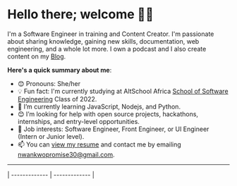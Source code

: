 # Hello there; welcome 👋🏾

I'm a Software Engineer in training and Content Creator. I'm passionate about sharing knowledge, gaining new skills, documentation, web engineering, and a whole lot more. I own a podcast and I also create content on my [Blog](https://medium.com/@dinmathebot).

**Here's a quick summary about me**:

- 😊 Pronouns: She/her
- 💡 Fun fact: I'm currently studying at AltSchool Africa [School of Software Engineering](https://altschoolafrica.com/schools/engineering) Class of 2022.
- 🌱 I’m currently learning JavaScript, Nodejs, and Python.
- 😊 I’m looking for help with open source projects, hackathons, internships, and entry-level opportunities.
- 💼 Job interests: Software Engineer, Front Engineer, or UI Engineer (Intern or Junior level).
- 📫 You can [view my resume](#) and contact me by emailing nwankwopromise30@gmail.com.

---


| ------------- | ------------- |
